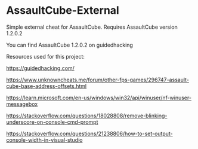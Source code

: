 # AssaultCube-External
Simple external cheat for AssaultCube. Requires AssaultCube version 1.2.0.2

You can find AssaultCube 1.2.0.2 on guidedhacking

Resources used for this project:

https://guidedhacking.com/

https://www.unknowncheats.me/forum/other-fps-games/296747-assault-cube-base-address-offsets.html

https://learn.microsoft.com/en-us/windows/win32/api/winuser/nf-winuser-messagebox

https://stackoverflow.com/questions/18028808/remove-blinking-underscore-on-console-cmd-prompt

https://stackoverflow.com/questions/21238806/how-to-set-output-console-width-in-visual-studio
